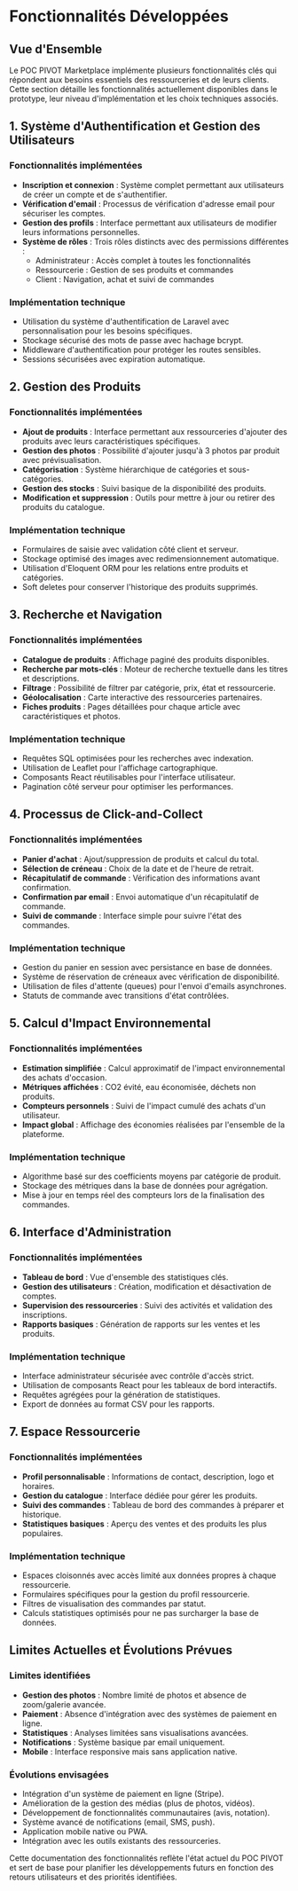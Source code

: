 # Fonctionnalités Développées

## Vue d'Ensemble

Le POC PIVOT Marketplace implémente plusieurs fonctionnalités clés qui répondent aux besoins essentiels des ressourceries et de leurs clients. Cette section détaille les fonctionnalités actuellement disponibles dans le prototype, leur niveau d'implémentation et les choix techniques associés.

## 1. Système d'Authentification et Gestion des Utilisateurs

### Fonctionnalités implémentées

- **Inscription et connexion** : Système complet permettant aux utilisateurs de créer un compte et de s'authentifier.
- **Vérification d'email** : Processus de vérification d'adresse email pour sécuriser les comptes.
- **Gestion des profils** : Interface permettant aux utilisateurs de modifier leurs informations personnelles.
- **Système de rôles** : Trois rôles distincts avec des permissions différentes :
  - Administrateur : Accès complet à toutes les fonctionnalités
  - Ressourcerie : Gestion de ses produits et commandes
  - Client : Navigation, achat et suivi de commandes

### Implémentation technique

- Utilisation du système d'authentification de Laravel avec personnalisation pour les besoins spécifiques.
- Stockage sécurisé des mots de passe avec hachage bcrypt.
- Middleware d'authentification pour protéger les routes sensibles.
- Sessions sécurisées avec expiration automatique.

## 2. Gestion des Produits

### Fonctionnalités implémentées

- **Ajout de produits** : Interface permettant aux ressourceries d'ajouter des produits avec leurs caractéristiques spécifiques.
- **Gestion des photos** : Possibilité d'ajouter jusqu'à 3 photos par produit avec prévisualisation.
- **Catégorisation** : Système hiérarchique de catégories et sous-catégories.
- **Gestion des stocks** : Suivi basique de la disponibilité des produits.
- **Modification et suppression** : Outils pour mettre à jour ou retirer des produits du catalogue.

### Implémentation technique

- Formulaires de saisie avec validation côté client et serveur.
- Stockage optimisé des images avec redimensionnement automatique.
- Utilisation d'Eloquent ORM pour les relations entre produits et catégories.
- Soft deletes pour conserver l'historique des produits supprimés.

## 3. Recherche et Navigation

### Fonctionnalités implémentées

- **Catalogue de produits** : Affichage paginé des produits disponibles.
- **Recherche par mots-clés** : Moteur de recherche textuelle dans les titres et descriptions.
- **Filtrage** : Possibilité de filtrer par catégorie, prix, état et ressourcerie.
- **Géolocalisation** : Carte interactive des ressourceries partenaires.
- **Fiches produits** : Pages détaillées pour chaque article avec caractéristiques et photos.

### Implémentation technique

- Requêtes SQL optimisées pour les recherches avec indexation.
- Utilisation de Leaflet pour l'affichage cartographique.
- Composants React réutilisables pour l'interface utilisateur.
- Pagination côté serveur pour optimiser les performances.

## 4. Processus de Click-and-Collect

### Fonctionnalités implémentées

- **Panier d'achat** : Ajout/suppression de produits et calcul du total.
- **Sélection de créneau** : Choix de la date et de l'heure de retrait.
- **Récapitulatif de commande** : Vérification des informations avant confirmation.
- **Confirmation par email** : Envoi automatique d'un récapitulatif de commande.
- **Suivi de commande** : Interface simple pour suivre l'état des commandes.

### Implémentation technique

- Gestion du panier en session avec persistance en base de données.
- Système de réservation de créneaux avec vérification de disponibilité.
- Utilisation de files d'attente (queues) pour l'envoi d'emails asynchrones.
- Statuts de commande avec transitions d'état contrôlées.

## 5. Calcul d'Impact Environnemental

### Fonctionnalités implémentées

- **Estimation simplifiée** : Calcul approximatif de l'impact environnemental des achats d'occasion.
- **Métriques affichées** : CO2 évité, eau économisée, déchets non produits.
- **Compteurs personnels** : Suivi de l'impact cumulé des achats d'un utilisateur.
- **Impact global** : Affichage des économies réalisées par l'ensemble de la plateforme.

### Implémentation technique

- Algorithme basé sur des coefficients moyens par catégorie de produit.
- Stockage des métriques dans la base de données pour agrégation.
- Mise à jour en temps réel des compteurs lors de la finalisation des commandes.

## 6. Interface d'Administration

### Fonctionnalités implémentées

- **Tableau de bord** : Vue d'ensemble des statistiques clés.
- **Gestion des utilisateurs** : Création, modification et désactivation de comptes.
- **Supervision des ressourceries** : Suivi des activités et validation des inscriptions.
- **Rapports basiques** : Génération de rapports sur les ventes et les produits.

### Implémentation technique

- Interface administrateur sécurisée avec contrôle d'accès strict.
- Utilisation de composants React pour les tableaux de bord interactifs.
- Requêtes agrégées pour la génération de statistiques.
- Export de données au format CSV pour les rapports.

## 7. Espace Ressourcerie

### Fonctionnalités implémentées

- **Profil personnalisable** : Informations de contact, description, logo et horaires.
- **Gestion du catalogue** : Interface dédiée pour gérer les produits.
- **Suivi des commandes** : Tableau de bord des commandes à préparer et historique.
- **Statistiques basiques** : Aperçu des ventes et des produits les plus populaires.

### Implémentation technique

- Espaces cloisonnés avec accès limité aux données propres à chaque ressourcerie.
- Formulaires spécifiques pour la gestion du profil ressourcerie.
- Filtres de visualisation des commandes par statut.
- Calculs statistiques optimisés pour ne pas surcharger la base de données.

## Limites Actuelles et Évolutions Prévues

### Limites identifiées

- **Gestion des photos** : Nombre limité de photos et absence de zoom/galerie avancée.
- **Paiement** : Absence d'intégration avec des systèmes de paiement en ligne.
- **Statistiques** : Analyses limitées sans visualisations avancées.
- **Notifications** : Système basique par email uniquement.
- **Mobile** : Interface responsive mais sans application native.

### Évolutions envisagées

- Intégration d'un système de paiement en ligne (Stripe).
- Amélioration de la gestion des médias (plus de photos, vidéos).
- Développement de fonctionnalités communautaires (avis, notation).
- Système avancé de notifications (email, SMS, push).
- Application mobile native ou PWA.
- Intégration avec les outils existants des ressourceries.

Cette documentation des fonctionnalités reflète l'état actuel du POC PIVOT et sert de base pour planifier les développements futurs en fonction des retours utilisateurs et des priorités identifiées. 
